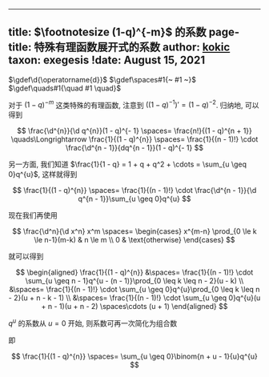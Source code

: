 
---
title: $\footnotesize (1-q)^{-m}$ 的系数
page-title: 特殊有理函数展开式的系数
author: [kokic](/kokic.md)
taxon: exegesis
!date: August 15, 2021
---

$\gdef\d{\operatorname{d}}$
$\gdef\spaces#1{~ #1 ~}$
$\gdef\quads#1{\quad #1 \quad}$

对于 $(1-q)^{-m}$ 这类特殊的有理函数, 注意到
$((1-q)^{-1})' = (1 - q)^{- 2}$. 归纳地, 可以得到

$$
\frac{\d^{n}}{\d q^{n}}(1 - q)^{- 1} 
\spaces= \frac{n!}{(1 - q)^{n + 1}} 
\quads\Longrightarrow \frac{1}{(1 - q)^{n}} 
\spaces= \frac{1}{(n - 1)!} \cdot \frac{\d^{n - 1}}{dq^{n - 1}}(1 - q)^{- 1}
$$

另一方面, 我们知道
$\frac{1}{1 - q} = 1 + q + q^2 + \cdots = \sum_{u \geq 0}q^{u}$, 这样就得到

$$
\frac{1}{(1 - q)^{n}} 
\spaces= \frac{1}{(n - 1)!} \cdot \frac{\d^{n - 1}}{\d q^{n - 1}}\sum_{u \geq 0}q^{u}
$$

现在我们再使用 

$$ 
\frac{\d^n}{\d x^n} x^m
\spaces=
\begin{cases}
  x^{m-n} \prod_{0 \le k \le n-1}(m-k) & n \le m \\
  0 & \text{otherwise} 
\end{cases}
$$

就可以得到 

$$
\begin{aligned}
\frac{1}{(1 - q)^{n}} 
&\spaces= \frac{1}{(n - 1)!} \cdot \sum_{u \geq n - 1}q^{u - (n - 1)}\prod_{0 \leq k \leq n - 2}(u - k) \\
&\spaces= \frac{1}{(n - 1)!} \cdot \sum_{u \geq 0}q^{u}\prod_{0 \leq k \leq n - 2}(u + n - k - 1) \\
&\spaces= \frac{1}{(n - 1)!} \cdot \sum_{u \geq 0}q^{u}(u + n - 1)(u + n - 2) \spaces\cdots (u + 1)
\end{aligned}
$$

$q^{u}$ 的系数从 $u = 0$ 开始, 则系数可再一次简化为组合数

[](/daily-surf/expand-coefficient-0001.typ#:block)

即 

$$
\frac{1}{(1 - q)^{n}} 
\spaces= \sum_{u \geq 0}\binom{n + u - 1}{u}q^{u}
$$
